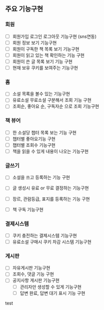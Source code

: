 ## 주요 기능구현
### 회원
- [ ] 회원가입 로그인 로그아웃 기능구현 (sns연동)
- [ ] 회원 정보 보기 기능구현
- [ ] 회원이 구독한 책 목록 보기 기능구현
- [ ] 회원이 읽고 있는 책 확인하는 기능 구현
- [ ] 회원이 쓴 글 목록 보기 기능 구현
- [ ] 현재 보유 쿠키를 보여주는 기능구현

### 홈
- [ ] 소설 목록을 볼수 있는 기능구현
- [ ] 유료소설 무료소설 구분해서 조회 기능 구현
- [ ] 조회순, 좋아요 순, 구독자순 으로 조회 기능구현

### 책 뷰어
- [ ] 한 소설당 챕터 목록 보는 기능 구현
- [ ] 챕터별 좋아요기능 구현
- [ ] 챕터별 조회수 기능구현
- [ ] 책을 읽을 수 있게 내용이 나오는 기능구현

### 글쓰기
- [ ] 소설을 쓰고 등록하는 기능 구현
- [ ] 글 생성시 유료 or 무료 결정하는 기능구현
- [ ] 장르, 관람등급, 표지를 등록하는 기능 구현
- [ ] 책 구독 기능구현


### 결제시스템
- [ ] 쿠키 충전하는 결제시스템 기능구현
- [ ] 유료소설 구매시 쿠키 차감 시스템 기능구현

### 게시판
- [ ] 자유게시판 기능구현
- [ ] 조회수, 댓글 기능 구현
- [ ] 공지사항 게시판 기능구현
  - [ ] 관리자만 생성할 수 있게 기능구현
  - [ ] 답변 완료, 답변 대기 표시 기능 구현

test
